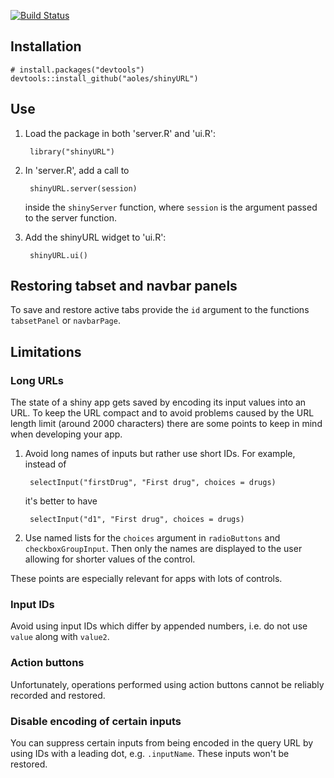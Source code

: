 [![Build Status](https://travis-ci.org/aoles/shinyURL.svg)](https://travis-ci.org/aoles/shinyURL)

## Installation

    # install.packages("devtools")
    devtools::install_github("aoles/shinyURL")

## Use

1. Load the package in both 'server.R' and 'ui.R':

        library("shinyURL")

2. In 'server.R', add a call to
    
        shinyURL.server(session)
        
    inside the `shinyServer` function, where `session` is the argument passed to the server function.
        
3. Add the shinyURL widget to 'ui.R':

        shinyURL.ui()
        
## Restoring tabset and navbar panels

To save and restore active tabs provide the `id` argument to the functions `tabsetPanel` or `navbarPage`.

## Limitations

### Long URLs

The state of a shiny app gets saved by encoding its input values into an URL. To keep the URL compact and to avoid problems caused by the URL length limit (around 2000 characters) there are some points to keep in mind when developing your app.

1. Avoid long names of inputs but rather use short IDs. For example, instead of

        selectInput("firstDrug", "First drug", choices = drugs)
    
    it's better to have

        selectInput("d1", "First drug", choices = drugs)

2. Use named lists for the `choices` argument in `radioButtons` and `checkboxGroupInput`. Then only the names are displayed to the user allowing for shorter values of the control.

These points are especially relevant for apps with lots of controls.

### Input IDs

Avoid using input IDs which differ by appended numbers, i.e. do not use `value` along with `value2`.

### Action buttons

Unfortunately, operations performed using action buttons cannot be reliably recorded and restored. 

### Disable encoding of certain inputs

You can suppress certain inputs from being encoded in the query URL by using IDs with a leading dot, e.g. `.inputName`. These inputs won't be restored.
